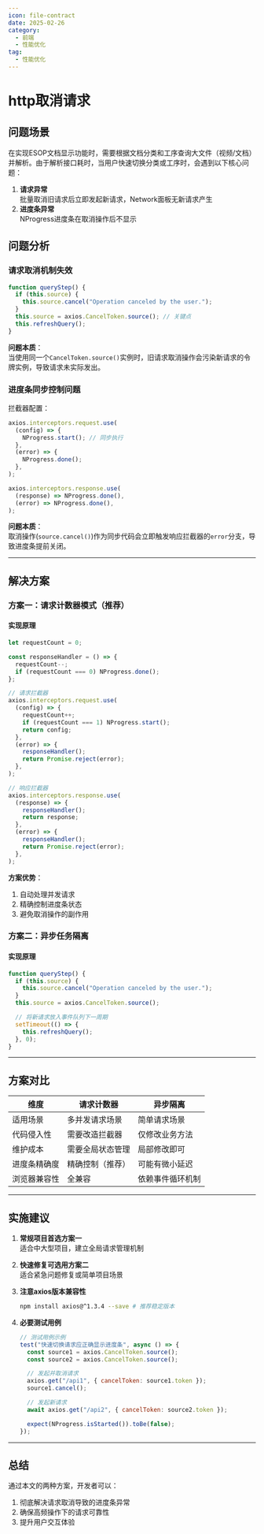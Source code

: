 ```yaml
---
icon: file-contract
date: 2025-02-26
category:
  - 前端
  - 性能优化
tag:
  - 性能优化
---
```


# http取消请求

## 问题场景

在实现ESOP文档显示功能时，需要根据文档分类和工序查询大文件（视频/文档）并解析。由于解析接口耗时，当用户快速切换分类或工序时，会遇到以下核心问题：

1. **请求异常**  
   批量取消旧请求后立即发起新请求，Network面板无新请求产生
2. **进度条异常**  
   NProgress进度条在取消操作后不显示

<!-- more -->

## 问题分析

### 请求取消机制失效

```javascript
function queryStep() {
  if (this.source) {
    this.source.cancel("Operation canceled by the user.");
  }
  this.source = axios.CancelToken.source(); // 关键点
  this.refreshQuery();
}
```

**问题本质**：  
当使用同一个`CancelToken.source()`实例时，旧请求取消操作会污染新请求的令牌实例，导致请求未实际发出。

### 进度条同步控制问题

拦截器配置：

```javascript
axios.interceptors.request.use(
  (config) => {
    NProgress.start(); // 同步执行
  },
  (error) => {
    NProgress.done();
  },
);

axios.interceptors.response.use(
  (response) => NProgress.done(),
  (error) => NProgress.done(),
);
```

**问题本质**：  
取消操作(`source.cancel()`)作为同步代码会立即触发响应拦截器的`error`分支，导致进度条提前关闭。

---

## 解决方案

### 方案一：请求计数器模式（推荐）

#### 实现原理

```javascript
let requestCount = 0;

const responseHandler = () => {
  requestCount--;
  if (requestCount === 0) NProgress.done();
};

// 请求拦截器
axios.interceptors.request.use(
  (config) => {
    requestCount++;
    if (requestCount === 1) NProgress.start();
    return config;
  },
  (error) => {
    responseHandler();
    return Promise.reject(error);
  },
);

// 响应拦截器
axios.interceptors.response.use(
  (response) => {
    responseHandler();
    return response;
  },
  (error) => {
    responseHandler();
    return Promise.reject(error);
  },
);
```

**方案优势**：

1. 自动处理并发请求
2. 精确控制进度条状态
3. 避免取消操作的副作用

### 方案二：异步任务隔离

#### 实现原理

```javascript
function queryStep() {
  if (this.source) {
    this.source.cancel("Operation canceled by the user.");
  }
  this.source = axios.CancelToken.source();

  // 将新请求放入事件队列下一周期
  setTimeout(() => {
    this.refreshQuery();
  }, 0);
}
```

---

## 方案对比

| 维度         | 请求计数器       | 异步隔离         |
| ------------ | ---------------- | ---------------- |
| 适用场景     | 多并发请求场景   | 简单请求场景     |
| 代码侵入性   | 需要改造拦截器   | 仅修改业务方法   |
| 维护成本     | 需要全局状态管理 | 局部修改即可     |
| 进度条精确度 | 精确控制（推荐） | 可能有微小延迟   |
| 浏览器兼容性 | 全兼容           | 依赖事件循环机制 |

---

## 实施建议

1. **常规项目首选方案一**  
   适合中大型项目，建立全局请求管理机制

2. **快速修复可选用方案二**  
   适合紧急问题修复或简单项目场景

3. **注意axios版本兼容性**

   ```bash
   npm install axios@^1.3.4 --save # 推荐稳定版本
   ```

4. **必要测试用例**

   ```javascript
   // 测试用例示例
   test("快速切换请求应正确显示进度条", async () => {
     const source1 = axios.CancelToken.source();
     const source2 = axios.CancelToken.source();
   
     // 发起并取消请求
     axios.get("/api1", { cancelToken: source1.token });
     source1.cancel();
   
     // 发起新请求
     await axios.get("/api2", { cancelToken: source2.token });
   
     expect(NProgress.isStarted()).toBe(false);
   });
   ```

---

## 总结

通过本文的两种方案，开发者可以：

1. 彻底解决请求取消导致的进度条异常
2. 确保高频操作下的请求可靠性
3. 提升用户交互体验
